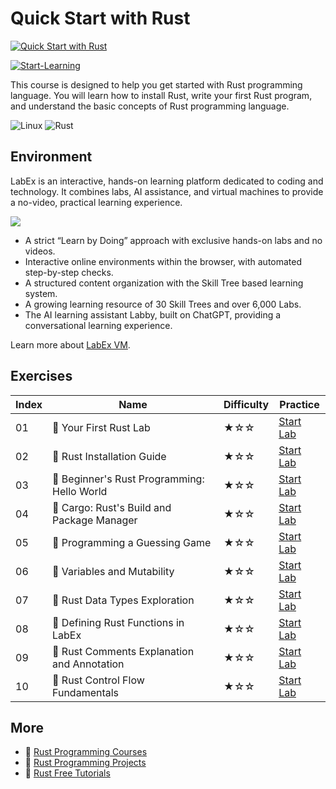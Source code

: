# Quick Start with Rust

[![Quick Start with Rust](https://cover-creator.appbot.io/quick-start-with-rust.png)](https://labex.io/courses/quick-start-with-rust)

[![Start-Learning](https://img.shields.io/badge/Start-Learning-whitesmoke?style=for-the-badge)](https://labex.io/courses/quick-start-with-rust)

This course is designed to help you get started with Rust programming language. You will learn how to install Rust, write your first Rust program, and understand the basic concepts of Rust programming language.

![Linux](https://img.shields.io/badge/Linux-whitesmoke?style=for-the-badge&logo=linux)
![Rust](https://img.shields.io/badge/Rust-whitesmoke?style=for-the-badge&logo=rust)


## Environment

LabEx is an interactive, hands-on learning platform dedicated to coding and technology. It combines labs, AI assistance, and virtual machines to provide a no-video, practical learning experience.

![](https://tutorial-screenshot.getvm.io/images/vm-1725247253.png)

- A strict “Learn by Doing” approach with exclusive hands-on labs and no videos.
- Interactive online environments within the browser, with automated step-by-step checks.
- A structured content organization with the Skill Tree based learning system.
- A growing learning resource of 30 Skill Trees and over 6,000 Labs.
- The AI learning assistant Labby, built on ChatGPT, providing a conversational learning experience.

Learn more about [LabEx VM](https://support.labex.io/using-labex/virtual-machine).

## Exercises

|   Index | Name                                       | Difficulty   | Practice                                                                                                                |
|---------|--------------------------------------------|--------------|-------------------------------------------------------------------------------------------------------------------------|
|      01 | 📖 Your First Rust Lab                      | ★☆☆          | <a target='_blank' href='https://labex.io/tutorials/rust-your-first-rust-lab-101055'>Start Lab</a>                      |
|      02 | 📖 Rust Installation Guide                  | ★☆☆          | <a target='_blank' href='https://labex.io/tutorials/rust-installation-guide-100383'>Start Lab</a>                       |
|      03 | 📖 Beginner's Rust Programming: Hello World | ★☆☆          | <a target='_blank' href='https://labex.io/tutorials/rust-beginner-s-rust-programming-hello-world-100384'>Start Lab</a>  |
|      04 | 📖 Cargo: Rust's Build and Package Manager  | ★☆☆          | <a target='_blank' href='https://labex.io/tutorials/rust-cargo-rust-s-build-and-package-manager-100385'>Start Lab</a>   |
|      05 | 📖 Programming a Guessing Game              | ★☆☆          | <a target='_blank' href='https://labex.io/tutorials/rust-programming-a-guessing-game-100386'>Start Lab</a>              |
|      06 | 📖 Variables and Mutability                 | ★☆☆          | <a target='_blank' href='https://labex.io/tutorials/rust-variables-and-mutability-100387'>Start Lab</a>                 |
|      07 | 📖 Rust Data Types Exploration              | ★☆☆          | <a target='_blank' href='https://labex.io/tutorials/rust-rust-data-types-exploration-100388'>Start Lab</a>              |
|      08 | 📖 Defining Rust Functions in LabEx         | ★☆☆          | <a target='_blank' href='https://labex.io/tutorials/rust-defining-rust-functions-in-labex-100389'>Start Lab</a>         |
|      09 | 📖 Rust Comments Explanation and Annotation | ★☆☆          | <a target='_blank' href='https://labex.io/tutorials/rust-rust-comments-explanation-and-annotation-100390'>Start Lab</a> |
|      10 | 📖 Rust Control Flow Fundamentals           | ★☆☆          | <a target='_blank' href='https://labex.io/tutorials/rust-rust-control-flow-fundamentals-100391'>Start Lab</a>           |

## More

- 🔗 [Rust Programming Courses](https://github.com/labex-labs/awesome-programming-courses)
- 🔗 [Rust Programming Projects](https://github.com/labex-labs/awesome-programming-projects)
- 🔗 [Rust Free Tutorials](https://github.com/labex-labs/rust-free-tutorials)

